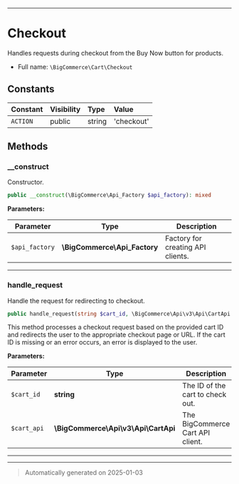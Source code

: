 ***

# Checkout

Handles requests during checkout from the Buy Now button for products.



* Full name: `\BigCommerce\Cart\Checkout`


## Constants

| Constant | Visibility | Type | Value |
|:---------|:-----------|:-----|:------|
|`ACTION`|public|string|&#039;checkout&#039;|


## Methods


### __construct

Constructor.

```php
public __construct(\BigCommerce\Api_Factory $api_factory): mixed
```








**Parameters:**

| Parameter | Type | Description |
|-----------|------|-------------|
| `$api_factory` | **\BigCommerce\Api_Factory** | Factory for creating API clients. |





***

### handle_request

Handle the request for redirecting to checkout.

```php
public handle_request(string $cart_id, \BigCommerce\Api\v3\Api\CartApi $cart_api): void
```

This method processes a checkout request based on the provided cart ID and redirects the user
to the appropriate checkout page or URL. If the cart ID is missing or an error occurs,
an error is displayed to the user.






**Parameters:**

| Parameter | Type | Description |
|-----------|------|-------------|
| `$cart_id` | **string** | The ID of the cart to check out. |
| `$cart_api` | **\BigCommerce\Api\v3\Api\CartApi** | The BigCommerce Cart API client. |





***


***
> Automatically generated on 2025-01-03
